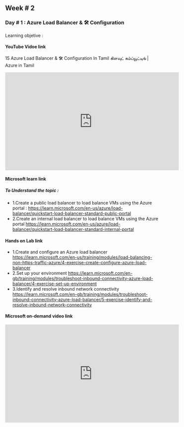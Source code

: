 ## Week # 2
### Day # 1 : Azure Load Balancer & 🛠️ Configuration 
Learning objetive : 
#### YouTube Vidoe link 
15 Azure Load Balancer & 🛠️ Configuration In Tamil கிளவுட் கம்ப்யூட்டிங் | Azure in Tamil
<iframe width="560" height="315" src="https://www.youtube.com/embed/cctvef41W0o?si=8LkXb3Dgwp6k4UFH" title="YouTube video player" frameborder="0" allow="accelerometer; autoplay; clipboard-write; encrypted-media; gyroscope; picture-in-picture; web-share" referrerpolicy="strict-origin-when-cross-origin" allowfullscreen></iframe>


#### Microsoft learn link
##### To Understand the topic :
- 1.Create a public load balancer to load balance VMs using the Azure portal :
https://learn.microsoft.com/en-us/azure/load-balancer/quickstart-load-balancer-standard-public-portal
- 2.Create an internal load balancer to load balance VMs using the Azure portal
https://learn.microsoft.com/en-us/azure/load-balancer/quickstart-load-balancer-standard-internal-portal

#### Hands on Lab link
- 1.Create and configure an Azure load balancer
https://learn.microsoft.com/en-us/training/modules/load-balancing-non-https-traffic-azure/4-exercise-create-configure-azure-load-balancer
- 2.Set up your environment
https://learn.microsoft.com/en-gb/training/modules/troubleshoot-inbound-connectivity-azure-load-balancer/4-exercise-set-up-environment
- 3.Identify and resolve inbound network connectivity
https://learn.microsoft.com/en-gb/training/modules/troubleshoot-inbound-connectivity-azure-load-balancer/5-exercise-identify-and-resolve-inbound-network-connectivity



#### Microsoft on-demand video link 
<iframe width="560" height="315" src="https://learn-video.azurefd.net/vod/player?show=on-demand-instructor-led-training-series&ep=az-104-module-1" title="YouTube video player" frameborder="0" allow="accelerometer; autoplay; clipboard-write; encrypted-media; gyroscope; picture-in-picture; web-share" referrerpolicy="strict-origin-when-cross-origin" allowfullscreen></iframe>